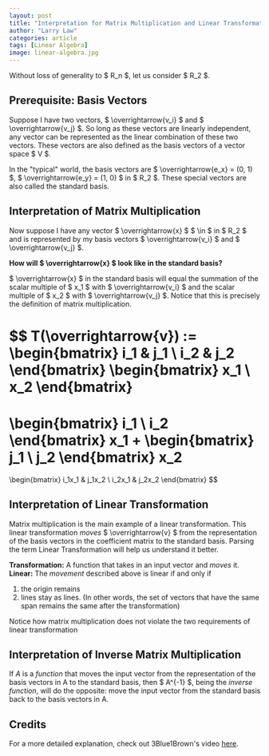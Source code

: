 ```yaml
---
layout: post
title: "Interpretation for Matrix Multiplication and Linear Transformation"
author: "Larry Law"
categories: article
tags: [Linear Algebra]
image: linear-algebra.jpg
---
```

Without loss of generality to \$ R_n \$, let us consider \$ R_2 \$.

## Prerequisite: Basis Vectors

Suppose I have two vectors, \$ \overrightarrow{v_i} \$ and \$ \overrightarrow{v_j} \$. So long as these vectors are linearly independent, any vector can be represented as the linear combination of these two vectors. These vectors are also defined as the basis vectors of a vector space \$ V \$.

In the "typical" world, the basis vectors are \$ \overrightarrow{e_x} = (0, 1) \$, \$ \overrightarrow{e_y} = (1, 0) \$ in \$ R_2 \$. These special vectors are also called the standard basis.

## Interpretation of Matrix Multiplication

Now suppose I have any vector \$ \overrightarrow{x} \$ \$ \in \$ in \$ R_2 \$ and is represented by my basis vectors \$ \overrightarrow{v_i} \$ and \$ \overrightarrow{v_j} \$.

**How will \$ \overrightarrow{x} \$ look like in the standard basis?**

\$ \overrightarrow{x} \$ in the standard basis will equal the summation of the scalar multiple of \$ x_1 \$ with \$ \overrightarrow{v_i} \$ and the scalar multiple of \$ x_2 \$ with \$ \overrightarrow{v_j} \$. Notice that this is precisely the definition of matrix multiplication.

$$
T(\overrightarrow{v}) :=
\begin{bmatrix}
i_1 & j_1 \\
i_2 & j_2
\end{bmatrix}
\begin{bmatrix}
x_1 \\
x_2
\end{bmatrix}
=
\begin{bmatrix}
i_1 \\
i_2
\end{bmatrix} x_1 +
\begin{bmatrix}
j_1 \\
j_2
\end{bmatrix} x_2
=
\begin{bmatrix}
i_1x_1 & j_1x_2 \\
i_2x_1 & j_2x_2
\end{bmatrix}
$$

## Interpretation of Linear Transformation

Matrix multiplication is the main example of a linear transformation. This linear transformation _moves_ \$ \overrightarrow{v} \$ from the representation of the basis vectors in the coefficient matrix to the standard basis. Parsing the term Linear Transformation will help us understand it better.

**Transformation:** A function that takes in an input vector and _moves_ it.
**Linear:** The _movement_ described above is linear if and only if

1. the origin remains
2. lines stay as lines. (In other words, the set of vectors that have the same span remains the same after the transformation)

Notice how matrix multiplication does not violate the two requirements of linear transformation

## Interpretation of Inverse Matrix Multiplication

If _A_ is a _function_ that moves the input vector from the representation of the basis vectors in A to the standard basis, then \$ A^{-1} \$, being the _inverse function_, will do the opposite: move the input vector from the standard basis back to the basis vectors in A.

<!-- omit in toc -->
## Credits
For a more detailed explanation, check out 3Blue1Brown's video [here](https://www.youtube.com/watch?v=kYB8IZa5AuE).
